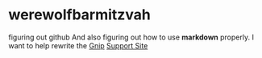 werewolfbarmitzvah
==================

figuring out github
And also figuring out how to use **markdown** properly.
I want to help rewrite the [Gnip](http://gnip.com) [Support Site](http://support.gnip.com)
